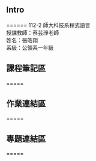 ## Intro
======
112-2 師大科技系程式語言  
授課教師：蔡芸琤老師  
姓名：張皓翔  
系級：公領系一年級  
## 課程筆記區
=====
## 作業連結區
=====
## 專題連結區
=====
